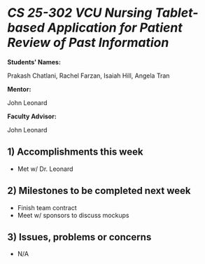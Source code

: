 # *CS 25-302 VCU Nursing Tablet-based Application for Patient Review of Past Information*

**Students' Names:**

Prakash Chatlani, Rachel Farzan, Isaiah Hill, Angela Tran

**Mentor:**

John Leonard

**Faculty Advisor:**

John Leonard

## 1) Accomplishments this week ##
   - Met w/ Dr. Leonard

## 2) Milestones to be completed next week ##
   - Finish team contract
   - Meet w/ sponsors to discuss mockups

## 3) Issues, problems or concerns ##
   - N/A

